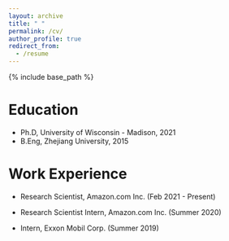 ```yaml
---
layout: archive
title: " "
permalink: /cv/
author_profile: true
redirect_from:
  - /resume
---
```


{% include base_path %}

Education
======
* Ph.D, University of Wisconsin - Madison, 2021
* B.Eng, Zhejiang University, 2015

Work Experience
======
* Research Scientist, Amazon.com Inc. (Feb 2021 - Present)

* Research Scientist Intern, Amazon.com Inc. (Summer 2020) 

* Intern, Exxon Mobil Corp. (Summer 2019)

  

